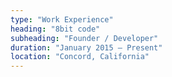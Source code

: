 ```yaml
---
type: "Work Experience"
heading: "8bit code"
subheading: "Founder / Developer"
duration: "January 2015 – Present"
location: "Concord, California"
---
```


